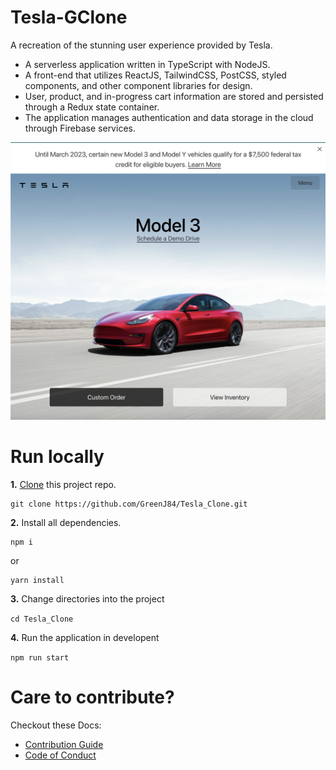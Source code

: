 # Tesla-GClone

A recreation of the stunning user experience provided by Tesla.

- A serverless application written in TypeScript with NodeJS. 
- A front-end that utilizes ReactJS, TailwindCSS, PostCSS, styled components, and other component libraries for design. 
- User, product, and in-progress cart information are stored and persisted through a Redux state container. 
- The application manages authentication and data storage in the cloud through Firebase services.

![Tesla GClone](https://github.com/GreenJ84/Tesla_Clone/raw/main/public/images/TeslaGclone.png)

# Run locally

**1.**  [Clone](https://docs.github.com/en/repositories/creating-and-managing-repositories/cloning-a-repository) this project repo.

```
git clone https://github.com/GreenJ84/Tesla_Clone.git
```

**2.**  Install all dependencies.
```
npm i
```
or
```
yarn install
```

**3.** Change directories into the project

```cd Tesla_Clone```

**4.** Run the application in developent

```npm run start```

# Care to contribute?

Checkout these Docs:
  - [Contribution Guide](https://github.com/GreenJ84/GreenJ84/blob/main/profile_contributions.md.md#profile-contributions-guidline)
  - [Code of Conduct](https://github.com/GreenJ84/GreenJ84/blob/main/profile_code_of_conduct.md#contributor-code-of-conduct)
